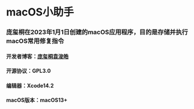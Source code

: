 # macOS小助手
### 庞玺桐在2023年1月1日创建的macOS应用程序，目的是存储并执行macOS常用修复指令
#### 开发者博客：[庞玺桐](https://pangxitong.github.io)[袁浚皓](https://steveandkrepa.github.io/)
#### 开源协议：GPL3.0
#### 编辑器：Xcode14.2
#### macOS版本：macOS13+
